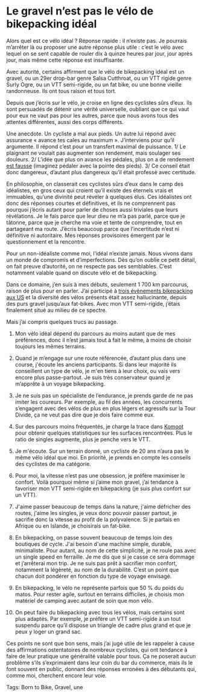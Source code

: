 # Le gravel n’est pas le vélo de bikepacking idéal

Alors quel est ce vélo idéal ? Réponse rapide : il n’existe pas. Je pourrais m’arrêter là ou proposer une autre réponse plus utile : c’est le vélo avec lequel on se sent capable de rouler dix à quinze heures par jour, jour après jour, mais même cette réponse est insuffisante.<span id="more-51699"></span>

Avec autorité, certains affirment que le vélo de bikepacking idéal est un gravel, ou un 29er drop-bar genre Salsa Cutthroat, ou un VTT rigide genre Surly Ogre, ou un VTT semi-rigide, ou un fat bike, ou une bonne vieille randonneuse. Ils ont tous raison et tous tort.

Depuis que j’écris sur le vélo, je croise en ligne des cyclistes sûrs d’eux. Ils sont persuadés de détenir une vérité universelle, oubliant que ce qui vaut pour eux ne vaut pas pour les autres, parce que nous avons tous des attentes différentes, aussi des corps différents.

Une anecdote. Un cycliste a mal aux pieds. Un autre lui répond avec assurance « avance tes cales au maximum ». J’interviens pour qu’il argumente. Il répond c’est pour un transfert maximal de puissance. 1/ Le plaignant ne voulait pas augmenter son rendement, mais soulager ses douleurs. 2/ L’idée que plus on avance les pédales, plus on a de rendement [est fausse](https://tcrouzet.com/2019/04/19/etude-posturale-payer-ou-non/) (imaginez pédaler avec la pointe des pieds). 3/ Ce conseil était donc dangereux, d’autant plus dangereux qu’il était professé avec certitude.

En philosophie, on classerait ces cyclistes sûrs d’eux dans le camp des idéalistes, en gros ceux qui croient qu’il existe des éternels vrais et immuables, qu’une divinité peut révéler à quelques élus. Ces idéalistes ont donc des réponses courtes et définitives, et ils ne comprennent pas pourquoi j’écris autant pour parler de choses aussi triviales que leurs révélations. Je le fais parce que leur dieu ne m’a pas parlé, parce que je tâtonne, parce que je cherche ma voie et tente de comprendre, tout en partageant ma route. J’écris beaucoup parce que l’incertitude n’est ni définitive ni autoritaire. Mes réponses provisoires émergent par le questionnement et la rencontre.

Pour un non-idéaliste comme moi, l’idéal n’existe jamais. Nous vivons dans un monde de compromis et d’imperfections. Dès qu’on oublie ce petit détail, on fait preuve d’autorité, on ne respecte pas ses semblables. C’est notamment valable quand on discute vélo et de bikepacking.

Dans ce domaine, j’en suis à mes débuts, seulement 1 700 km parcourus, raison de plus pour en parler. J’ai participé à [trois évènements bikepacking aux US](https://tcrouzet.com/tag/bikepacking/) et la diversité des vélos présents était assez hallucinante, depuis des purs gravel jusqu’aux fat-bikes. Avec mon VTT semi-rigide, j’étais finalement situé au milieu de ce spectre.

Mais j’ai compris quelques trucs au passage.

1. Mon vélo idéal dépend du parcours au moins autant que de mes préférences, donc il n’est jamais tout à fait le même, à moins de choisir toujours les mêmes terrains.

2. Quand je m’engage sur une route référencée, d’autant plus dans une course, j'écoute les anciens participants. Si dans leur majorité ils conseillent un type de vélo, je m'en tiens à leur choix, ou vais vers encore plus passe-partout. Je suis très conservateur quand je m’apprête à un voyage bikepacking.

3. Je ne suis pas un spécialiste de l’endurance, je prends garde de ne pas imiter les coureurs. Par exemple, au fil des années, les concurrents s’engagent avec des vélos de plus en plus légers et agressifs sur la Tour Divide, ça ne veut pas dire que je dois faire comme eux.

4. Sur des parcours moins fréquentés, je charge la trace dans [Komoot](https://www.komoot.com/) pour obtenir quelques statistiques sur les surfaces rencontrées. Plus le ratio de singles augmente, plus je penche vers le VTT.

5. Je m'écoute. Sur un terrain donné, un cycliste de 20 ans n’aura pas le même vélo idéal que moi. En priorité, je prends en compte les conseils des cyclistes de ma catégorie.

6. Pour moi, la vitesse n’est pas une obsession, je préfère maximiser le confort. Voilà pourquoi même si j’aime mon gravel, j’ai tendance à favoriser mon VTT semi-rigide en bikepacking (je suis plus confort sur un VTT).

7. J'aime passer beaucoup de temps dans la nature, j'aime défricher des routes, j'aime les singles, je veux donc pouvoir passer partout, je sacrifie donc la vitesse au profit de la polyvalence. Si je partais en Afrique ou en Islande, je choisirais un fat-bike.

8. En bikepacking, on passe souvent beaucoup de temps loin des boutiques de cycle. J'ai besoin d'une machine simple, durable, minimaliste. Pour autant, au nom de cette simplicité, je ne roule pas avec un single speed en ferraille. Je me dis que si je casse ce sera dommage et j’arrêterai mon trip. Je ne suis pas prêt à sacrifier mon confort, notamment la légèreté, au nom de la durabilité. C’est un point que chacun doit pondérer en fonction du type de voyage envisagé.

9. En bikepacking, le vélo ne représente parfois que 50 % du poids du matos. Pour rester agile, surtout en terrains difficiles, je choisis mon matériel de camping avec autant de soin que mon vélo.

10. On peut faire du bikepacking avec tous les vélos, mais certains sont plus adaptés. Par exemple, je préfère un VTT semi-rigide à un tout suspendu parce qu’il dispose un triangle de cadre plus grand et que je peux y loger un grand sac.

Ces points ne sont que bon sens, mais j’ai jugé utile de les rappeler à cause des affirmations ostentatoires de nombreux cyclistes, qui ont tendance à faire de leur pratique une généralité valable pour tous. Ça ne poserait aucun problème s’ils s’exprimaient dans leur coin du bar du commerce, mais ils le font souvent en public, donnant des réponses erronées à des débutants qui, comme moi, cherchent encore leur voie.

Tags: Born to Bike, Gravel, une